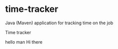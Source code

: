 # time-tracker
Java (Maven) application for tracking time on the job

Time tracker

hello man
Hi there
